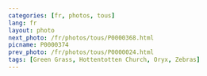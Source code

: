 ```yaml
---
categories: [fr, photos, tous]
lang: fr
layout: photo
next_photo: /fr/photos/tous/P0000368.html
picname: P0000374
prev_photo: /fr/photos/tous/P0000024.html
tags: [Green Grass, Hottentotten Church, Oryx, Zebras]
---
```

